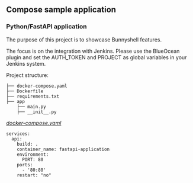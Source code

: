 ## Compose sample application
### Python/FastAPI application

The purpose of this project is to showcase Bunnyshell features.

The focus is on the integration with Jenkins. Please use the BlueOcean plugin and set the AUTH_TOKEN and PROJECT as global variables in your Jenkins system.

Project structure:
```
├── docker-compose.yaml
├── Dockerfile
├── requirements.txt
├── app
    ├── main.py
    ├── __init__.py

```

[_docker-compose.yaml_](docker-compose.yaml)
```
services:
  api:
    build: .
    container_name: fastapi-application
    environment:
      PORT: 80
    ports:
      - '80:80'
    restart: "no"

```


